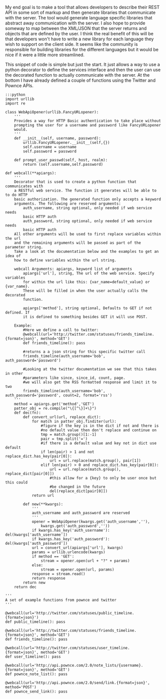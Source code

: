 My end goal is to make a tool that allows developers to describe their REST API in some sort of markup and then generate libraries that communicate with the server. The tool would generate language specific libraries that abstract away communication with the server. I also hope to provide someway to map between the XML/JSON that the server returns and objects that are defined by the user. I think the real benefit of this will be that developers won't have to write a new library for each language they wish to support on the client side. It seems like the community is responsible for building libraries for the different languages but it would be nice if it were a little more streamlined. 

This snippet of code is simple but just the start. It just allows a way to use a python decorator to define the services interface and then the user can use the decorated function to actually communicate with the server. At the bottom I have already defined a couple of functions using the Twitter and Pownce APIs.

    :::python
    import urllib
    import re
     
    class WebApiOpener(urllib.FancyURLopener):
        '''
        Provides a way for HTTP Basic authentication to take place without
        prompting the user for a username and password like FancyURLopener
        would.
        '''
        def __init__(self, username, password):
            urllib.FancyURLopener.__init__(self,{})
            self.username = username
            self.password = password
            
        def prompt_user_passwd(self, host, realm):
            return (self.username,self.password)
     
    def webcall(**apiargs):
        '''
        Decorator that is used to create a python function that communicates with
        a RESTful web service. The function it generates will be able to to do HTTP
        basic authorization. The generated function only accepts a keyword 
        arguments. The following are reserved arguments:
            auth_username, string optional, only needed if web service needs 
            basic HTTP auth
            auth_password, string optional, only needed if web service needs
            basic HTTP auth
        All other arguments will be used to first replace variables within the url
        and the remaining arguments will be passed as part of the parameter string.
        Take a look at the documentation below and the examples to get an idea of 
        how to define variables within the url string. 
        
        webcall Arguments: apiargs, keyword list of arguments
            apiargs['url'], string, The url of the web service. Specify variables 
            for within the url like this: {var_name=default_value} or {var_name}. 
            These will be filled in when the user actually calls the decorated 
            function.
            
            apiargs['method'], string optional, Defaults to GET if not defined. If
            it is defined to something besides GET it will use POST. 
            
        Example:
            #Here we define a call to twitter:
            @webcall(url='http://twitter.com/statuses/friends_timeline.{format=json}', method='GET')
            def friends_timeline(): pass
            
            #returns a a json string for this specific twitter call
            friends_timeline(auth_username='bob', auth_password='password')
            
            #Looking at the twitter documentation we see that this takes in other
            #parameters like since, since_id, count, page.
            #we will also get the RSS formatted response and limit it to two
            friends_timeline(auth_username='bob', auth_password='password', count=2, format='rss')
        '''
        method = apiargs.get('method','GET')
        patter_obj = re.compile("\{[^\}]+\}")
        def dec(fn):
            def convert_url(url, replace_dict):
                for match in patter_obj.finditer(url):
                    #figure if the key is in the dict if not and there is
                    #no default value then don't replace and continue on
                    tmp = match.group()[1:-1]
                    pair = tmp.split('=')
                    #if there is a default value and key not in dict use default
                    if len(pair) > 1 and not replace_dict.has_key(pair[0]):
                        url = url.replace(match.group(), pair[1])
                    elif len(pair) > 0 and replace_dict.has_key(pair[0]):
                        url = url.replace(match.group(), replace_dict[pair[0]])
                        #this allow for a {key} to only be user once but this could
                        #be changed in the future
                        del(replace_dict[pair[0]])
                return url
            
            def new(**kwargs):
                '''
                auth_username and auth_password are reserved
                '''
                opener = WebApiOpener(kwargs.get('auth_username',''),
                    kwargs.get('auth_password',''))
                if kwargs.has_key('auth_username'): del(kwargs['auth_username'])
                if kwargs.has_key('auth_password'): del(kwargs['auth_password'])
                url = convert_url(apiargs['url'], kwargs)
                params = urllib.urlencode(kwargs)
                if method == 'GET':
                    stream = opener.open(url + "?" + params)
                else:
                    stream = opener.open(url, params)
                response = stream.read()
                return response
            return new
        return dec
     
    '''
    A set of example functions from pownce and twitter
    '''
     
    @webcall(url='http://twitter.com/statuses/public_timeline.{format=json}')
    def public_timeline(): pass
     
    @webcall(url='http://twitter.com/statuses/friends_timeline.{format=json}', method='GET')
    def friends_timeline(): pass
     
    @webcall(url='http://twitter.com/statuses/user_timeline.{format=json}', method='GET')
    def user_timeline(): pass
     
    @webcall(url='http://api.pownce.com/2.0/note_lists/{username}.{format=json}', method='GET')
    def pownce_note_list(): pass
     
    @webcall(url='http://api.pownce.com/2.0/send/link.{format=json}', method='POST')
    def pownce_send_link(): pass

